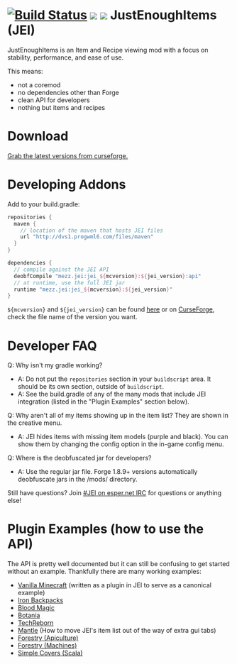 [![Build Status](https://dvs1.progwml6.com/jenkins/job/JustEnoughItems/badge/icon)](https://dvs1.progwml6.com/jenkins/job/JustEnoughItems) [![](http://cf.way2muchnoise.eu/full_just-enough-items-jei_downloads.svg)](http://minecraft.curseforge.com/projects/just-enough-items-jei) [![](http://cf.way2muchnoise.eu/versions/Available%20For%20Minecraft_just-enough-items-jei_all.svg)](http://minecraft.curseforge.com/projects/just-enough-items-jei)
JustEnoughItems (JEI)
===============
JustEnoughItems is an Item and Recipe viewing mod with a focus on stability, performance, and ease of use.

This means:
 * not a coremod
 * no dependencies other than Forge
 * clean API for developers
 * nothing but items and recipes

Download
===============
[Grab the latest versions from curseforge.](http://minecraft.curseforge.com/projects/just-enough-items-jei/files)

Developing Addons
===============
Add to your build.gradle:
```gradle
repositories {
  maven {
    // location of the maven that hosts JEI files
    url "http://dvs1.progwml6.com/files/maven"
  }
}

dependencies {
  // compile against the JEI API
  deobfCompile "mezz.jei:jei_${mcversion}:${jei_version}:api"
  // at runtime, use the full JEI jar
  runtime "mezz.jei:jei_${mcversion}:${jei_version}"
}
```

`${mcversion}` and `${jei_version}` can be found [here](http://dvs1.progwml6.com/files/maven/mezz/jei/) or on [CurseForge](http://minecraft.curseforge.com/projects/just-enough-items-jei/files), check the file name of the version you want.

Developer FAQ
===
Q: Why isn't my gradle working?
 * A: Do not put the `repositories` section in your `buildscript` area. It should be its own section, outside of `buildscript`.
 * A: See the build.gradle of any of the many mods that include JEI integration (listed in the "Plugin Examples" section below).

Q: Why aren't all of my items showing up in the item list? They are shown in the creative menu.
 * A: JEI hides items with missing item models (purple and black). You can show them by changing the config option in the in-game config menu.

Q: Where is the deobfuscated jar for developers?
 * A: Use the regular jar file. Forge 1.8.9+ versions automatically deobfuscate jars in the /mods/ directory.

Still have questions? Join [#JEI on esper.net IRC](http://webchat.esper.net/?nick=JEIGithub...&channels=JEI&prompt=1) for questions or anything else!

Plugin Examples (how to use the API)
===
The API is pretty well documented but it can still be confusing to get started without an example.
Thankfully there are many working examples:
 * [Vanilla Minecraft](https://github.com/mezz/JustEnoughItems/tree/1.10/src/main/java/mezz/jei/plugins/vanilla) (written as a plugin in JEI to serve as a canonical example)
 * [Iron Backpacks](https://github.com/gr8pefish/IronBackpacks/tree/master-1.10/src/main/java/gr8pefish/ironbackpacks/integration/jei)
 * [Blood Magic](https://github.com/WayofTime/BloodMagic/tree/1.9/src/main/java/WayofTime/bloodmagic/compat/jei)
 * [Botania](https://github.com/williewillus/Botania/tree/MC19/src/main/java/vazkii/botania/client/integration/jei)
 * [TechReborn](https://github.com/TechReborn/TechReborn/tree/1.10/src/main/java/techreborn/compat/jei)
 * [Mantle](https://github.com/SlimeKnights/Mantle/blob/master/src/main/java/slimeknights/mantle/util/JeiPlugin.java) (How to move JEI's item list out of the way of extra gui tabs)
 * [Forestry (Apiculture)](https://github.com/ForestryMC/ForestryMC/blob/mc-1.10/src/main/java/forestry/apiculture/compat/ApicultureJeiPlugin.java)
 * [Forestry (Machines)](https://github.com/ForestryMC/ForestryMC/tree/mc-1.10/src/main/java/forestry/factory/recipes/jei)
 * [Simple Covers (Scala)](https://github.com/bdew/covers/tree/mc1.10.2/src/net/bdew/covers/compat/jei)
 
